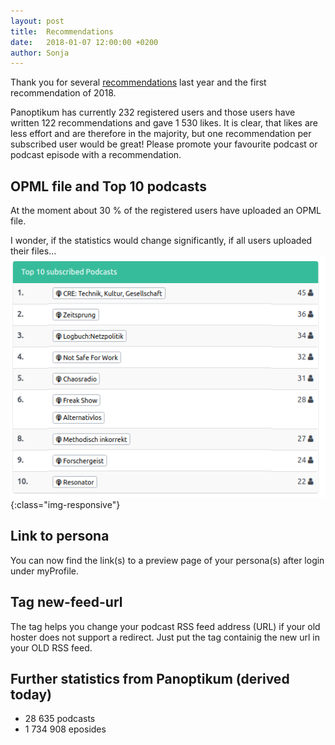 ```yaml
---
layout: post
title:  Recommendations
date:   2018-01-07 12:00:00 +0200
author: Sonja
---
```


Thank you for several [recommendations](https://panoptikum.io/recommendations) last year and the first recommendation of 2018.

Panoptikum has currently 232 registered users and those users have written 122
recommendations and gave 1 530 likes. It is clear, that likes are less effort
and are therefore in the majority, but one recommendation per subscribed user
would be great! Please promote your favourite podcast or podcast episode with a
recommendation.

## OPML file and Top 10 podcasts

At the moment about 30 % of the registered users have uploaded an OPML file.

I wonder, if the statistics would change significantly, if all users uploaded
their files...
![Top 10](/img/top10-20180107.png){:class="img-responsive"}

## Link to persona

You can now find the link(s) to a preview page of your persona(s) after login
under myProfile.

## Tag new-feed-url

The <new-feed-url> tag helps you change your podcast RSS feed address (URL) if
your old hoster does not support a redirect. Just put the tag containig the new
url in your OLD RSS feed.

## Further statistics from Panoptikum (derived today)
* 28 635 podcasts
* 1 734 908 eposides

